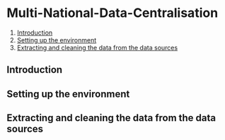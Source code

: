 # Multi-National-Data-Centralisation

1. [Introduction](#Introduction)
2. [Setting up the environment](#section1)
3. [Extracting and cleaning the data from the data sources](#section2)

## Introduction


## Setting up the environment <a name="section1"></a>



## Extracting and cleaning the data from the data sources <a name="section2"></a>

